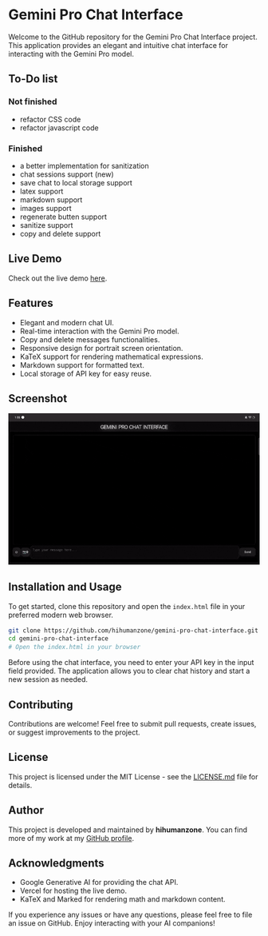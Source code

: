 # Gemini Pro Chat Interface

Welcome to the GitHub repository for the Gemini Pro Chat Interface project. This application provides an elegant and intuitive chat interface for interacting with the Gemini Pro model.

## To-Do list

### Not finished
- refactor CSS code
- refactor javascript code

### Finished
- a better implementation for sanitization
- chat sessions support (new)
- save chat to local storage support
- latex support
- markdown support
- images support
- regenerate butten support
- sanitize support
- copy and delete support

## Live Demo

Check out the live demo [here](https://geminihzhui.vercel.app/).

## Features

- Elegant and modern chat UI.
- Real-time interaction with the Gemini Pro model.
- Copy and delete messages functionalities.
- Responsive design for portrait screen orientation.
- KaTeX support for rendering mathematical expressions.
- Markdown support for formatted text.
- Local storage of API key for easy reuse.

## Screenshot

![](./img/ss2.gif)

## Installation and Usage

To get started, clone this repository and open the `index.html` file in your preferred modern web browser.

```bash
git clone https://github.com/hihumanzone/gemini-pro-chat-interface.git
cd gemini-pro-chat-interface
# Open the index.html in your browser
```

Before using the chat interface, you need to enter your API key in the input field provided. The application allows you to clear chat history and start a new session as needed.

## Contributing

Contributions are welcome! Feel free to submit pull requests, create issues, or suggest improvements to the project.

## License

This project is licensed under the MIT License - see the [LICENSE.md](LICENSE.md) file for details.

## Author

This project is developed and maintained by **hihumanzone**. You can find more of my work at my [GitHub profile](https://github.com/hihumanzone).

## Acknowledgments

- Google Generative AI for providing the chat API.
- Vercel for hosting the live demo.
- KaTeX and Marked for rendering math and markdown content.

If you experience any issues or have any questions, please feel free to file an issue on GitHub. Enjoy interacting with your AI companions!

